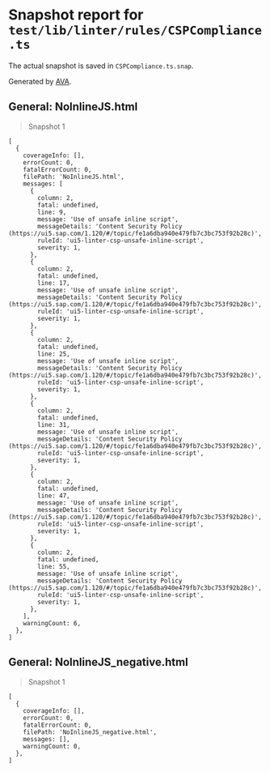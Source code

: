 # Snapshot report for `test/lib/linter/rules/CSPCompliance.ts`

The actual snapshot is saved in `CSPCompliance.ts.snap`.

Generated by [AVA](https://avajs.dev).

## General: NoInlineJS.html

> Snapshot 1

    [
      {
        coverageInfo: [],
        errorCount: 0,
        fatalErrorCount: 0,
        filePath: 'NoInlineJS.html',
        messages: [
          {
            column: 2,
            fatal: undefined,
            line: 9,
            message: 'Use of unsafe inline script',
            messageDetails: 'Content Security Policy (https://ui5.sap.com/1.120/#/topic/fe1a6dba940e479fb7c3bc753f92b28c)',
            ruleId: 'ui5-linter-csp-unsafe-inline-script',
            severity: 1,
          },
          {
            column: 2,
            fatal: undefined,
            line: 17,
            message: 'Use of unsafe inline script',
            messageDetails: 'Content Security Policy (https://ui5.sap.com/1.120/#/topic/fe1a6dba940e479fb7c3bc753f92b28c)',
            ruleId: 'ui5-linter-csp-unsafe-inline-script',
            severity: 1,
          },
          {
            column: 2,
            fatal: undefined,
            line: 25,
            message: 'Use of unsafe inline script',
            messageDetails: 'Content Security Policy (https://ui5.sap.com/1.120/#/topic/fe1a6dba940e479fb7c3bc753f92b28c)',
            ruleId: 'ui5-linter-csp-unsafe-inline-script',
            severity: 1,
          },
          {
            column: 2,
            fatal: undefined,
            line: 31,
            message: 'Use of unsafe inline script',
            messageDetails: 'Content Security Policy (https://ui5.sap.com/1.120/#/topic/fe1a6dba940e479fb7c3bc753f92b28c)',
            ruleId: 'ui5-linter-csp-unsafe-inline-script',
            severity: 1,
          },
          {
            column: 2,
            fatal: undefined,
            line: 47,
            message: 'Use of unsafe inline script',
            messageDetails: 'Content Security Policy (https://ui5.sap.com/1.120/#/topic/fe1a6dba940e479fb7c3bc753f92b28c)',
            ruleId: 'ui5-linter-csp-unsafe-inline-script',
            severity: 1,
          },
          {
            column: 2,
            fatal: undefined,
            line: 55,
            message: 'Use of unsafe inline script',
            messageDetails: 'Content Security Policy (https://ui5.sap.com/1.120/#/topic/fe1a6dba940e479fb7c3bc753f92b28c)',
            ruleId: 'ui5-linter-csp-unsafe-inline-script',
            severity: 1,
          },
        ],
        warningCount: 6,
      },
    ]

## General: NoInlineJS_negative.html

> Snapshot 1

    [
      {
        coverageInfo: [],
        errorCount: 0,
        fatalErrorCount: 0,
        filePath: 'NoInlineJS_negative.html',
        messages: [],
        warningCount: 0,
      },
    ]
